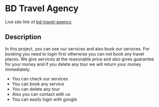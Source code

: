 # BD Travel Agency

Live site link of [bd-travel-agency](https://bd-travel-agency.firebaseapp.com/).

## Description

In this project, you can see our services and also book our services. For booking you need to login first otherwise you can not book any travel places. We give services at the reasonable price and also gives guarantee for your money and if you delete any tour we will return your money immediately. 

* You can check our services
* You can book any service
* You can delete any tour
* Also you can contact with us
* You can easily login with google